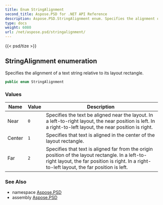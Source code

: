 ```yaml
---
title: Enum StringAlignment
second_title: Aspose.PSD for .NET API Reference
description: Aspose.PSD.StringAlignment enum. Specifies the alignment of a text string relative to its layout rectangle
type: docs
weight: 6080
url: /net/aspose.psd/stringalignment/
---
```

{{< psd/tize >}}
## StringAlignment enumeration

Specifies the alignment of a text string relative to its layout rectangle.

```csharp
public enum StringAlignment
```

### Values

| Name | Value | Description |
| --- | --- | --- |
| Near | `0` | Specifies the text be aligned near the layout. In a left-to-right layout, the near position is left. In a right-to-left layout, the near position is right. |
| Center | `1` | Specifies that text is aligned in the center of the layout rectangle. |
| Far | `2` | Specifies that text is aligned far from the origin position of the layout rectangle. In a left-to-right layout, the far position is right. In a right-to-left layout, the far position is left. |

### See Also

* namespace [Aspose.PSD](../../aspose.psd/)
* assembly [Aspose.PSD](../../)


